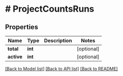# # ProjectCountsRuns

## Properties

Name | Type | Description | Notes
------------ | ------------- | ------------- | -------------
**total** | **int** |  | [optional]
**active** | **int** |  | [optional]

[[Back to Model list]](../../README.md#models) [[Back to API list]](../../README.md#endpoints) [[Back to README]](../../README.md)
